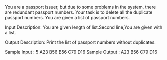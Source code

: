 You are a passport issuer, but due to some problems in the system, there are redundant  passport numbers. Your task is to delete all the duplicate passport numbers. You are given a list of passport numbers.

Input Description:
You are given length of list.Second line,You are given with a list.

Output Description:
Print the list of passport numbers without duplicates.

Sample Input :
5
A23 B56 B56 C79 D16
Sample Output :
A23 B56 C79 D16